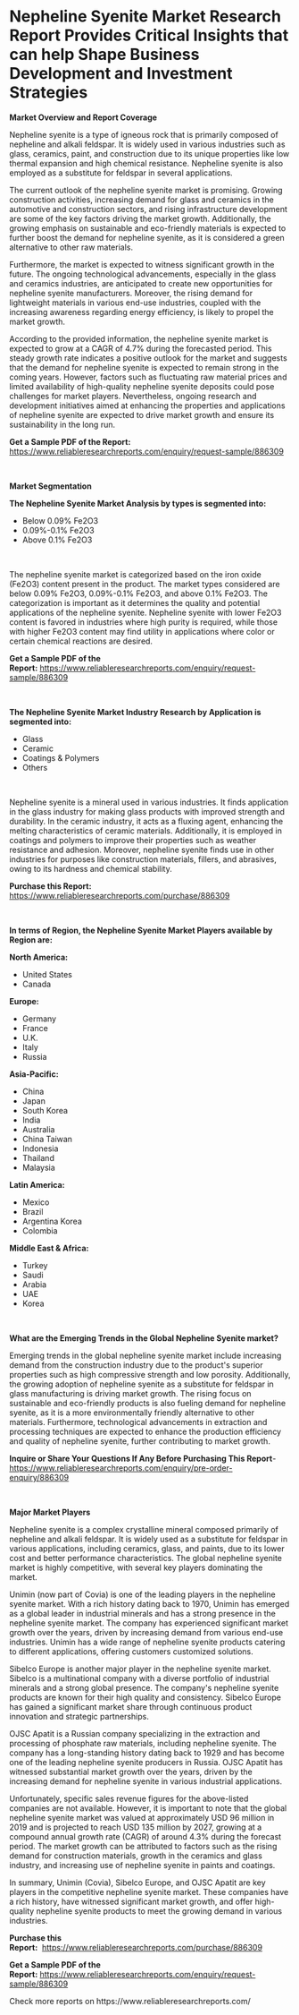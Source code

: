 <p><h1>Nepheline Syenite Market Research Report Provides Critical Insights that can help Shape Business Development and Investment Strategies</h1></p><p><strong>Market Overview and Report Coverage</strong></p>
<p><p>Nepheline syenite is a type of igneous rock that is primarily composed of nepheline and alkali feldspar. It is widely used in various industries such as glass, ceramics, paint, and construction due to its unique properties like low thermal expansion and high chemical resistance. Nepheline syenite is also employed as a substitute for feldspar in several applications.</p><p>The current outlook of the nepheline syenite market is promising. Growing construction activities, increasing demand for glass and ceramics in the automotive and construction sectors, and rising infrastructure development are some of the key factors driving the market growth. Additionally, the growing emphasis on sustainable and eco-friendly materials is expected to further boost the demand for nepheline syenite, as it is considered a green alternative to other raw materials.</p><p>Furthermore, the market is expected to witness significant growth in the future. The ongoing technological advancements, especially in the glass and ceramics industries, are anticipated to create new opportunities for nepheline syenite manufacturers. Moreover, the rising demand for lightweight materials in various end-use industries, coupled with the increasing awareness regarding energy efficiency, is likely to propel the market growth.</p><p>According to the provided information, the nepheline syenite market is expected to grow at a CAGR of 4.7% during the forecasted period. This steady growth rate indicates a positive outlook for the market and suggests that the demand for nepheline syenite is expected to remain strong in the coming years. However, factors such as fluctuating raw material prices and limited availability of high-quality nepheline syenite deposits could pose challenges for market players. Nevertheless, ongoing research and development initiatives aimed at enhancing the properties and applications of nepheline syenite are expected to drive market growth and ensure its sustainability in the long run.</p></p>
<p><strong>Get a Sample PDF of the Report:</strong> <a href="https://www.reliableresearchreports.com/enquiry/request-sample/886309">https://www.reliableresearchreports.com/enquiry/request-sample/886309</a></p>
<p>&nbsp;</p>
<p><strong>Market Segmentation</strong></p>
<p><strong>The Nepheline Syenite Market Analysis by types is segmented into:</strong></p>
<p><ul><li>Below 0.09% Fe2O3</li><li>0.09%-0.1% Fe2O3</li><li>Above 0.1% Fe2O3</li></ul></p>
<p>&nbsp;</p>
<p><p>The nepheline syenite market is categorized based on the iron oxide (Fe2O3) content present in the product. The market types considered are below 0.09% Fe2O3, 0.09%-0.1% Fe2O3, and above 0.1% Fe2O3. The categorization is important as it determines the quality and potential applications of the nepheline syenite. Nepheline syenite with lower Fe2O3 content is favored in industries where high purity is required, while those with higher Fe2O3 content may find utility in applications where color or certain chemical reactions are desired.</p></p>
<p><strong>Get a Sample PDF of the Report:</strong>&nbsp;<a href="https://www.reliableresearchreports.com/enquiry/request-sample/886309">https://www.reliableresearchreports.com/enquiry/request-sample/886309</a></p>
<p>&nbsp;</p>
<p><strong>The Nepheline Syenite Market Industry Research by Application is segmented into:</strong></p>
<p><ul><li>Glass</li><li>Ceramic</li><li>Coatings & Polymers</li><li>Others</li></ul></p>
<p>&nbsp;</p>
<p><p>Nepheline syenite is a mineral used in various industries. It finds application in the glass industry for making glass products with improved strength and durability. In the ceramic industry, it acts as a fluxing agent, enhancing the melting characteristics of ceramic materials. Additionally, it is employed in coatings and polymers to improve their properties such as weather resistance and adhesion. Moreover, nepheline syenite finds use in other industries for purposes like construction materials, fillers, and abrasives, owing to its hardness and chemical stability.</p></p>
<p><strong>Purchase this Report:</strong>&nbsp; <a href="https://www.reliableresearchreports.com/purchase/886309">https://www.reliableresearchreports.com/purchase/886309</a></p>
<p>&nbsp;</p>
<p><strong>In terms of Region, the Nepheline Syenite Market Players available by Region are:</strong></p>
<p>
    <p> <strong> North America: </strong>
        <ul>
            <li>United States</li>
            <li>Canada</li>
        </ul>
        </p> 
    <p> <strong> Europe: </strong>
        <ul>
            <li>Germany</li>
            <li>France</li>
            <li>U.K.</li>
            <li>Italy</li>
            <li>Russia</li>
        </ul>
        </p> 
    <p> <strong> Asia-Pacific: </strong>
        <ul>
            <li>China</li>
            <li>Japan</li>
            <li>South Korea</li>
            <li>India</li>
            <li>Australia</li>
            <li>China Taiwan</li>
            <li>Indonesia</li>
            <li>Thailand</li>
            <li>Malaysia</li>
        </ul>
        </p> 
    <p> <strong> Latin America: </strong>
        <ul>
            <li>Mexico</li>
            <li>Brazil</li>
            <li>Argentina Korea</li>
            <li>Colombia</li>
        </ul>
        </p> 
    <p> <strong> Middle East & Africa: </strong>
        <ul>
            <li>Turkey</li>
            <li>Saudi</li>
            <li>Arabia</li>
            <li>UAE</li>
            <li>Korea</li>
        </ul>
    </p>
    </p>
<p>&nbsp;</p>
<p><strong>What are the Emerging Trends in the Global Nepheline Syenite market?</strong></p>
<p><p>Emerging trends in the global nepheline syenite market include increasing demand from the construction industry due to the product's superior properties such as high compressive strength and low porosity. Additionally, the growing adoption of nepheline syenite as a substitute for feldspar in glass manufacturing is driving market growth. The rising focus on sustainable and eco-friendly products is also fueling demand for nepheline syenite, as it is a more environmentally friendly alternative to other materials. Furthermore, technological advancements in extraction and processing techniques are expected to enhance the production efficiency and quality of nepheline syenite, further contributing to market growth.</p></p>
<p><strong>Inquire or Share Your Questions If Any Before Purchasing This Report</strong>- <a href="https://www.reliableresearchreports.com/enquiry/pre-order-enquiry/886309">https://www.reliableresearchreports.com/enquiry/pre-order-enquiry/886309</a></p>
<p>&nbsp;</p>
<p><strong>Major Market Players</strong></p>
<p><p>Nepheline syenite is a complex crystalline mineral composed primarily of nepheline and alkali feldspar. It is widely used as a substitute for feldspar in various applications, including ceramics, glass, and paints, due to its lower cost and better performance characteristics. The global nepheline syenite market is highly competitive, with several key players dominating the market.</p><p>Unimin (now part of Covia) is one of the leading players in the nepheline syenite market. With a rich history dating back to 1970, Unimin has emerged as a global leader in industrial minerals and has a strong presence in the nepheline syenite market. The company has experienced significant market growth over the years, driven by increasing demand from various end-use industries. Unimin has a wide range of nepheline syenite products catering to different applications, offering customers customized solutions.</p><p>Sibelco Europe is another major player in the nepheline syenite market. Sibelco is a multinational company with a diverse portfolio of industrial minerals and a strong global presence. The company's nepheline syenite products are known for their high quality and consistency. Sibelco Europe has gained a significant market share through continuous product innovation and strategic partnerships.</p><p>OJSC Apatit is a Russian company specializing in the extraction and processing of phosphate raw materials, including nepheline syenite. The company has a long-standing history dating back to 1929 and has become one of the leading nepheline syenite producers in Russia. OJSC Apatit has witnessed substantial market growth over the years, driven by the increasing demand for nepheline syenite in various industrial applications.</p><p>Unfortunately, specific sales revenue figures for the above-listed companies are not available. However, it is important to note that the global nepheline syenite market was valued at approximately USD 96 million in 2019 and is projected to reach USD 135 million by 2027, growing at a compound annual growth rate (CAGR) of around 4.3% during the forecast period. The market growth can be attributed to factors such as the rising demand for construction materials, growth in the ceramics and glass industry, and increasing use of nepheline syenite in paints and coatings.</p><p>In summary, Unimin (Covia), Sibelco Europe, and OJSC Apatit are key players in the competitive nepheline syenite market. These companies have a rich history, have witnessed significant market growth, and offer high-quality nepheline syenite products to meet the growing demand in various industries.</p></p>
<p><strong>Purchase this Report:</strong>&nbsp;&nbsp;<a href="https://www.reliableresearchreports.com/purchase/886309">https://www.reliableresearchreports.com/purchase/886309</a></p>
<p></p>
<p><strong>Get a Sample PDF of the Report:</strong>&nbsp;<a href="https://www.reliableresearchreports.com/enquiry/request-sample/886309">https://www.reliableresearchreports.com/enquiry/request-sample/886309</a></p>
<p>Check more reports on https://www.reliableresearchreports.com/</p>